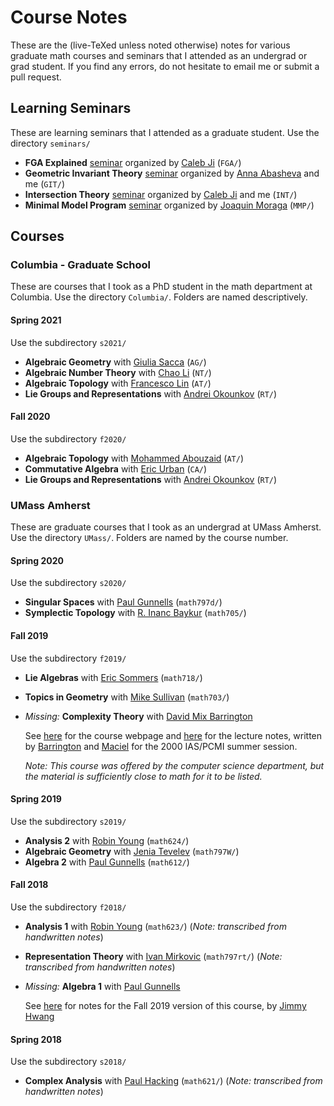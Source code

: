 # Course Notes

These are the (live-TeXed unless noted otherwise) notes for various
graduate math courses and seminars that I attended as an undergrad or
grad student. If you find any errors, do not hesitate to email me or
submit a pull request.

## Learning Seminars

These are learning seminars that I attended as a graduate student. Use
the directory `seminars/`

-   **FGA Explained**
    [seminar](http://www.math.columbia.edu/~calebji/fga.html) organized
    by [Caleb Ji](https://math.columbia.edu/~calebji/) (`FGA/`)
-   **Geometric Invariant Theory**
    [seminar](https://math.columbia.edu/~plei/f20-GIT.html) organized by
    [Anna Abasheva](http://math.columbia.edu/~anabasheva/) and me
    (`GIT/`)
-   **Intersection Theory**
    [seminar](https://math.columbia.edu/~plei/s21-INT.html) organized by
    [Caleb Ji](https://math.columbia.edu/~calebji/) and me (`INT/`)
-   **Minimal Model Program**
    [seminar](https://web.math.princeton.edu/~jmoraga/Learning-Seminar-MMP)
    organized by [Joaquin
    Moraga](https://web.math.princeton.edu/~jmoraga/) (`MMP/`)

## Courses

### Columbia - Graduate School

These are courses that I took as a PhD student in the math department at
Columbia. Use the directory `Columbia/`. Folders are named
descriptively.

#### Spring 2021

Use the subdirectory `s2021/`

-   **Algebraic Geometry** with [Giulia
    Sacca](https://www.math.columbia.edu/~giulia/) (`AG/`)
-   **Algebraic Number Theory** with [Chao
    Li](https://www.math.columbia.edu/~chaoli/) (`NT/`)
-   **Algebraic Topology** with [Francesco
    Lin](https://www.math.columbia.edu/~flin/) (`AT/`)
-   **Lie Groups and Representations** with [Andrei
    Okounkov](http://www.math.columbia.edu/~okounkov/) (`RT/`)

#### Fall 2020

Use the subdirectory `f2020/`

-   **Algebraic Topology** with [Mohammed
    Abouzaid](https://www.math.columbia.edu/~abouzaid/) (`AT/`)
-   **Commutative Algebra** with [Eric
    Urban](http://www.math.columbia.edu/~urban/) (`CA/`)
-   **Lie Groups and Representations** with [Andrei
    Okounkov](http://www.math.columbia.edu/~okounkov/) (`RT/`)

### UMass Amherst

These are graduate courses that I took as an undergrad at UMass Amherst.
Use the directory `UMass/`. Folders are named by the course number.

#### Spring 2020

Use the subdirectory `s2020/`

-   **Singular Spaces** with [Paul
    Gunnells](https://people.math.umass.edu/~gunnells/) (`math797d/`)
-   **Symplectic Topology** with [R. Inanc
    Baykur](https://people.math.umass.edu/~baykur/) (`math705/`)

#### Fall 2019

Use the subdirectory `f2019/`

-   **Lie Algebras** with [Eric
    Sommers](https://people.math.umass.edu/~esommers/) (`math718/`)

-   **Topics in Geometry** with [Mike
    Sullivan](https://people.math.umass.edu/~sullivan/) (`math703/`)

-   *Missing:* **Complexity Theory** with [David Mix
    Barrington](https://people.cs.umass.edu/~barring/)

    See [here](https://people.cs.umass.edu/~barring/cs741/) for the
    course webpage and [here](https://people.clarkson.edu/~alexis/PCMI/)
    for the lecture notes, written by
    [Barrington](https://people.cs.umass.edu/~barring/) and
    [Maciel](http://www.clarkson.edu/~alexis) for the 2000 IAS/PCMI
    summer session.

    *Note: This course was offered by the computer science department,
    but the material is sufficiently close to math for it to be listed.*

#### Spring 2019

Use the subdirectory `s2019/`

-   **Analysis 2** with [Robin
    Young](https://people.math.umass.edu/~young/) (`math624/`)
-   **Algebraic Geometry** with [Jenia
    Tevelev](https://people.math.umass.edu/~tevelev/) (`math797W/`)
-   **Algebra 2** with [Paul
    Gunnells](https://people.math.umass.edu/~gunnells/) (`math612/`)

#### Fall 2018

Use the subdirectory `f2018/`

-   **Analysis 1** with [Robin
    Young](https://people.math.umass.edu/~young/) (`math623/`) (*Note:
    transcribed from handwritten notes*)

-   **Representation Theory** with [Ivan
    Mirkovic](https://people.math.umass.edu/~mirkovic/) (`math797rt/`)
    (*Note: transcribed from handwritten notes*)

-   *Missing:* **Algebra 1** with [Paul
    Gunnells](https://people.math.umass.edu/~gunnells/)

    See
    [here](https://drive.google.com/open?id=1_byr727IPVjI0A8EUIjhWfgtSrG2ub1E)
    for notes for the Fall 2019 version of this course, by [Jimmy
    Hwang](https://jihunhwang.github.io/)

#### Spring 2018

Use the subdirectory `s2018/`

-   **Complex Analysis** with [Paul
    Hacking](https://people.math.umass.edu/~hacking) (`math621/`)
    (*Note: transcribed from handwritten notes*)
